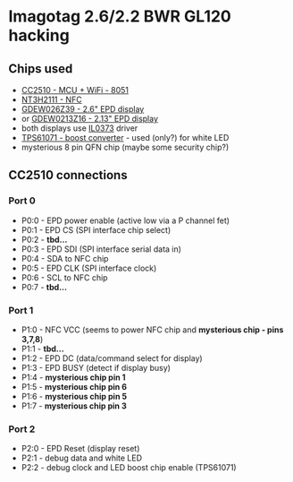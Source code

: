 # Imagotag 2.6/2.2 BWR GL120 hacking

## Chips used

- [CC2510 - MCU + WiFi - 8051](../../raw/master/doc/cc2510.pdf)
- [NT3H2111 - NFC](../../raw/master/doc/NT3H2111_2211.pdf)
- [GDEW026Z39 - 2.6" EPD display](../../raw/master/doc/GDEW026Z39.pdf)
- or [GDEW0213Z16 - 2.13" EPD display](../../raw/master/doc/GDEW026Z39.pdf)
- both displays use [IL0373](../../raw/master/doc/IL0373.pdf) driver
- [TPS61071 - boost converter](../../raw/master/doc/tps61071.pdf) - used (only?) for white LED 
- mysterious 8 pin QFN chip (maybe some security chip?)

## CC2510 connections

### Port 0
- P0:0 - EPD power enable (active low via a P channel fet)
- P0:1 - EPD CS (SPI interface chip select)
- P0:2 - **tbd...**
- P0:3 - EPD SDI (SPI interface serial data in)
- P0:4 - SDA to NFC chip
- P0:5 - EPD CLK (SPI interface clock)
- P0:6 - SCL to NFC chip
- P0:7 - **tbd...**

### Port 1
- P1:0 - NFC VCC (seems to power NFC chip and **mysterious chip - pins 3,7,8**)
- P1:1 - **tbd...**
- P1:2 - EPD DC (data/command select for display)
- P1:3 - EPD BUSY (detect if display busy)
- P1:4 - **mysterious chip pin 1**
- P1:5 - **mysterious chip pin 6**
- P1:6 - **mysterious chip pin 5**
- P1:7 - **mysterious chip pin 3**

### Port 2
- P2:0 - EPD Reset (display reset)
- P2:1 - debug data and white LED
- P2:2 - debug clock and LED boost chip enable (TPS61071)
